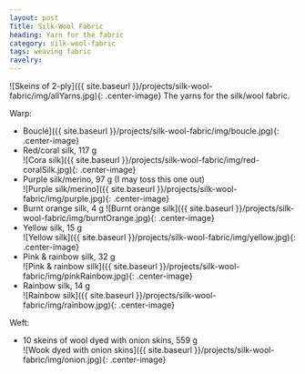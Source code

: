 ```yaml
---
layout: post
Title: Silk-Wool Fabric
heading: Yarn for the fabric
category: silk-wool-fabric
tags: weaving fabric
ravelry: 
---
```

![Skeins of 2-ply]({{ site.baseurl }}/projects/silk-wool-fabric/img/allYarns.jpg){: .center-image}
The yarns for the silk/wool fabric.

Warp:
- Bouclé]({{ site.baseurl }}/projects/silk-wool-fabric/img/boucle.jpg){: .center-image}  
- Red/coral silk, 117 g  
![Cora silk]({{ site.baseurl }}/projects/silk-wool-fabric/img/red-coralSilk.jpg){: .center-image}  
- Purple silk/merino, 97 g (I may toss this one out)  
![Purple silk/merino]({{ site.baseurl }}/projects/silk-wool-fabric/img/purple.jpg){: .center-image}  
- Burnt orange silk, 4 g
![Burnt orange silk]({{ site.baseurl }}/projects/silk-wool-fabric/img/burntOrange.jpg){: .center-image}  
- Yellow silk, 15 g  
![Yellow silk]({{ site.baseurl }}/projects/silk-wool-fabric/img/yellow.jpg){: .center-image}  
- Pink & rainbow silk, 32 g  
![Pink & rainbow silk]({{ site.baseurl }}/projects/silk-wool-fabric/img/pinkRainbow.jpg){: .center-image}  
- Rainbow silk, 14 g  
![Rainbow silk]({{ site.baseurl }}/projects/silk-wool-fabric/img/rainbow.jpg){: .center-image} 

Weft:
- 10 skeins of wool dyed with onion skins, 559 g  
![Wook dyed with onion skins]({{ site.baseurl }}/projects/silk-wool-fabric/img/onion.jpg){: .center-image} 